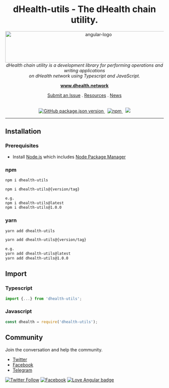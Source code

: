 <h1 align="center">dHealth-utils - The dHealth chain utility.</h1>

<p align="center">
  <img src="https://dhealth.network/wp-content/uploads/2021/08/dHealth-Network-Logo-blue.png" alt="angular-logo" width="577" height="100"/>
  <br>
  <i>dHealth chain utility is a development library for performing operations and writing applications
  <br> on dHealth network using Typescript and JavaScript.</i>
  <br>
</p>

<p align="center">
  <a href="https://www.dhealth.network"><strong>www.dhealth.network</strong></a>
  <br>
</p>

<p align="center">
  <!-- <a href="CONTRIBUTING.md">Contributing Guidelines</a>
  · -->
  <a href="https://github.com/dHealth-Symbol-Lab/dhealth-utils/issues">Submit an Issue</a>
  .
  <a href="https://dhealth.network/resources">Resources</a>
  .
  <a href="https://dhealth.network/news">News</a>
  <br>
  <br>
</p>

<p align="center">
  <a href="https://github.com/dHealth-Symbol-Lab/dhealth-utils">
    <img alt="GitHub package.json version" src="https://img.shields.io/github/package-json/v/dHealth-Symbol-Lab/dhealth-utils?color=bright%20green&label=Github&logo=github">
  </a>&nbsp;
  <a href="https://www.npmjs.com/package/dhealth-utils">
    <img alt="npm" src="https://img.shields.io/npm/v/dhealth-utils?color=bright%20green&label=NPM%20Package&logo=npm">
  </a>&nbsp;
  <a href="https://t.me/dHealthCommunity">
    <img src="https://img.shields.io/badge/Telegram-dHealthCommunity-informational?style=flat&logo=telegram" />
  </a>
</p>

<hr>

## Installation

### Prerequisites

- Install [Node.js] which includes [Node Package Manager][npm]
### npm
```sh
npm i dhealth-utils
```
```sh
npm i dhealth-utils@{version/tag}

e.g.
npm i dhealth-utils@latest
npm i dhealth-utils@1.0.0
```

### yarn
```sh
yarn add dhealth-utils
```

```sh
yarn add dhealth-utils@{version/tag}

e.g.
yarn add dhealth-utils@latest
yarn add dhealth-utils@1.0.0
```
## Import

### Typescript
```ts
import {...} from 'dhealth-utils';
```

### Javascript
```js
const dhealth = require('dhealth-utils');
```



## Community

Join the conversation and help the community.

- [Twitter][twitter]
- [Facebook][facebook]
- [Telegram][telegram]

[![Twitter Follow](https://img.shields.io/twitter/follow/dHealth_Network?style=social)](https://twitter.com/dHealth_Network)
[![Facebook](https://img.shields.io/badge/Facebook-dhealthfoundation-blue?style=social&logo=facebook)](https://www.facebook.com/dhealthfoundation)
[![Love Angular badge](https://img.shields.io/badge/Telegram-dHealthCommunity-informational?style=social&logo=telegram)](https://t.me/dHealthCommunity)


<!-- [contributing]: CONTRIBUTING.md
[changelog]: CHANGELOG.md
[codeofconduct]: CODE_OF_CONDUCT.md -->
[node.js]: https://nodejs.org/
[npm]: https://www.npmjs.com/get-npm
[twitter]: https://twitter.com/dHealth_Network
[meetup]: https://www.meetup.com/find/?keywords=angular"
[facebook]: https://www.facebook.com/dhealthfoundation
[telegram]: https://t.me/dHealthCommunity
